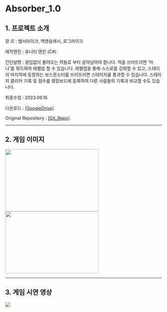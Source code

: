 # Absorber_1.0

## 1. 프로젝트 소개

   장    르 : 뱀서라이크, 핵앤슬래시, 로그라이크

   제작엔진 : 유니티 엔진 (C#)

   간단설명 : 끊임없이 몰려오는 적들로 부터 살아남아야 합니다. 적을 쓰러뜨리면 '마나'를 획득하여 레벨업 할 수 있습니다. 레벨업을 통해 스스로를 강화할 수 있고, 스테이지 마지막에 등장하는 보스몬스터를 쓰러뜨리면 스테이지를 통과할 수 있습니다. 스테이지 클리어 기록 및 점수를 랭킹보드에 등록하여 다른 사람들의 기록과 비교할 수도 있습니다. 
   
   최종수정 : 2023.06.16

   다운로드 : [[GoogleDrive]](https://drive.google.com/drive/folders/18b3IWnpHgKpHyejyxoNvf44NM6ZmQIeO?usp=sharing).

   Original Repository : [[Git_Repo]](https://github.com/kookmin-sw/capstone-2023-49).

---
## 2. 게임 이미지

<img src="./pagesource/1.jpg"  width="300" height="200"/> <img src="./pagesource/2.png"  width="300" height="200"/>

---
## 3. 게임 시연 영상
[![](http://img.youtube.com/vi/h8oYjLvz88o/0.jpg)](https://www.youtube.com/watch?v=h8oYjLvz88o&ab_channel=%EC%8B%A0%ED%9A%A8%EC%B0%BD)
